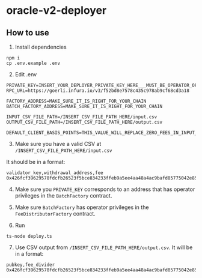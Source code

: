 # oracle-v2-deployer

## How to use

1. Install dependencies
```shell
npm i
cp .env.example .env
```

2. Edit .env

```
PRIVATE_KEY=INSERT_YOUR_DEPLOYER_PRIVATE_KEY_HERE___MUST_BE_OPERATOR_OF_BATCH_FACTORY
RPC_URL=https://goerli.infura.io/v3/f52bd8e7578c435c978ab9cf68cd3a18

FACTORY_ADDRESS=MAKE_SURE_IT_IS_RIGHT_FOR_YOUR_CHAIN
BATCH_FACTORY_ADDRESS=MAKE_SURE_IT_IS_RIGHT_FOR_YOUR_CHAIN

INPUT_CSV_FILE_PATH=/INSERT_CSV_FILE_PATH_HERE/input.csv
OUTPUT_CSV_FILE_PATH=/INSERT_CSV_FILE_PATH_HERE/output.csv

DEFAULT_CLIENT_BASIS_POINTS=THIS_VALUE_WILL_REPLACE_ZERO_FEES_IN_INPUT_CSV_FILE
```

3. Make sure you have a valid CSV at `/INSERT_CSV_FILE_PATH_HERE/input.csv`

It should be in a format:
```
validator_key,withdrawal_address,fee
0x426fcf39629578fdcfb26523f5bce834233ffeb9a5ee4aa48a4ac9bafd85775042e859823696ef61080b6d298e124221,0x42282481aecaf41b93289153a219ba4222699f42,0.15
```

4. Make sure you `PRIVATE_KEY` corresponds to an address that has operator privileges in the `BatchFactory` contract.


5. Make sure `BatchFactory` has operator privileges in the `FeeDistributorFactory` contract.


6. Run
```shell
ts-node deploy.ts
```

7. Use CSV output from `/INSERT_CSV_FILE_PATH_HERE/output.csv`. It will be in a format:

```
pubkey,fee_divider
0x426fcf39629578fdcfb26523f5bce834233ffeb9a5ee4aa48a4ac9bafd85775042e859823696ef61080b6d298e124221,0x7354442cC168Bfa42f1dbd61518718a7322942d7
```
